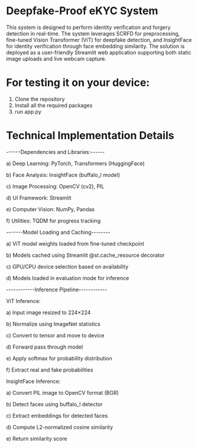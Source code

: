 # Deepfake-Proof eKYC System

This system is designed to perform identity verification and forgery detection in real-time. The system leverages SCRFD for preprocessing, fine-tuned Vision Transformer (ViT) for deepfake detection, and InsightFace for identity verification through face embedding similarity. The solution is deployed as a user-friendly Streamlit web application supporting both static image uploads and live webcam capture.

# For testing it on your device:
1. Clone the repository
2. Install all the required packages
3. run app.py

# **Technical Implementation Details**
------Dependencies and Libraries:------
   
  a) Deep Learning: PyTorch, Transformers (HuggingFace)
  
  b) Face Analysis: InsightFace (buffalo_l model)
  
  c) Image Processing: OpenCV (cv2), PIL
  
  d) UI Framework: Streamlit
  
  e) Computer Vision: NumPy, Pandas
  
  f) Utilities: TQDM for progress tracking

-------Model Loading and Caching--------

  a) ViT model weights loaded from fine-tuned checkpoint

  b) Models cached using Streamlit @st.cache_resource decorator
  
  c) GPU/CPU device selection based on availability
  
  d) Models loaded in evaluation mode for inference

------------Inference Pipeline------------

  ViT Inference:
  
  a) Input image resized to 224×224
  
  b) Normalize using ImageNet statistics
  
  c) Convert to tensor and move to device
  
  d) Forward pass through model
  
  e) Apply softmax for probability distribution
  
  f) Extract real and fake probabilities

  InsightFace Inference:
  
  a) Convert PIL image to OpenCV format (BGR)
  
  b) Detect faces using buffalo_l detector
  
  c) Extract embeddings for detected faces
  
  d) Compute L2-normalized cosine similarity
  
  e) Return similarity score



